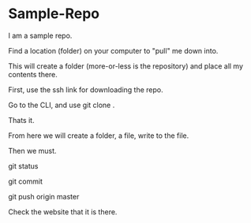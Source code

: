 # Sample-Repo
I am a sample repo.

Find a location (folder) on your computer to "pull" me down into.

This will create a folder (more-or-less is the repository) and place all my contents there.

First, use the ssh link for downloading the repo.

Go to the CLI, and use git clone <link>.

Thats it.

From here we will create a folder, a file, write to the file.

Then we must.

git status

git commit

git push origin master

Check the website that it is there.
